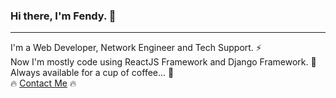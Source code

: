 ### Hi there, I'm Fendy. 👋
<hr />
I'm a Web Developer, Network Engineer and Tech Support. ⚡ <br />
Now I'm mostly code using ReactJS Framework and Django Framework. 🔭 <br />
Always available for a cup of coffee... 💬 <br />
🔥 <a href="https://www.fendyfy.com" target="_blank">Contact Me</a> 🔥
<!--
**fendyfy/fendyfy** is a ✨ _special_ ✨ repository because its `README.md` (this file) appears on your GitHub profile.

Here are some ideas to get you started:

- 🔭 I’m currently working on ...
- 🌱 I’m currently learning ...
- 👯 I’m looking to collaborate on ...
- 🤔 I’m looking for help with ...
- 💬 Ask me about ...
- 📫 How to reach me: ...
- 😄 Pronouns: ...
- ⚡ Fun fact: ...
-->
